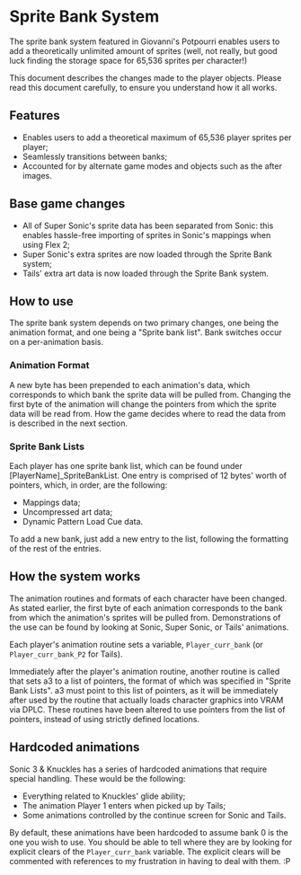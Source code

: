 # Sprite Bank System
The sprite bank system featured in Giovanni's Potpourri enables users to add a theoretically unlimited amount of sprites (well, not really, but good luck finding the storage space for 65,536 sprites per character!)

This document describes the changes made to the player objects. Please read this document carefully, to ensure you understand how it all works.
## Features
 - Enables users to add a theoretical maximum of 65,536 player sprites per player;
 - Seamlessly transitions between banks;
 - Accounted for by alternate game modes and objects such as the after images.
## Base game changes
 - All of Super Sonic's sprite data has been separated from Sonic: this enables hassle-free importing of sprites in Sonic's mappings when using Flex 2;
 - Super Sonic's extra sprites are now loaded through the Sprite Bank system;
 - Tails' extra art data is now loaded through the Sprite Bank system.
## How to use
The sprite bank system depends on two primary changes, one being the animation format, and one being a "Sprite bank list". Bank switches occur on a per-animation basis.
### Animation Format
A new byte has been prepended to each animation's data, which corresponds to which bank the sprite data will be pulled from. Changing the first byte of the animation will change the pointers from which the sprite data will be read from. How the game decides where to read the data from is described in the next section.
### Sprite Bank Lists
Each player has one sprite bank list, which can be found under [PlayerName]_SpriteBankList. One entry is comprised of 12 bytes' worth of pointers, which, in order, are the following:
 - Mappings data;
 - Uncompressed art data;
 - Dynamic Pattern Load Cue data.

To add a new bank, just add a new entry to the list, following the formatting of the rest of the entries.
## How the system works
The animation routines and formats of each character have been changed. As stated earlier, the first byte of each animation corresponds to the bank from which the animation's sprites will be pulled from. Demonstrations of the use can be found by looking at Sonic, Super Sonic, or Tails' animations.

Each player's animation routine sets a variable, `Player_curr_bank` (or `Player_curr_bank_P2` for Tails).

Immediately after the player's animation routine, another routine is called that sets a3 to a list of pointers, the format of which was specified in "Sprite Bank Lists". a3 must point to this list of pointers, as it will be immediately after used by the routine that actually loads character graphics into VRAM via DPLC. These routines have been altered to use pointers from the list of pointers, instead of using strictly defined locations.
## Hardcoded animations
Sonic 3 & Knuckles has a series of hardcoded animations that require special handling. These would be the following:

 - Everything related to Knuckles' glide ability;
 - The animation Player 1 enters when picked up by Tails;
 - Some animations controlled by the continue screen for Sonic and Tails.

By default, these animations have been hardcoded to assume bank 0 is the one you wish to use. You should be able to tell where they are by looking for explicit clears of the `Player_curr_bank` variable. The explicit clears will be commented with references to my frustration in having to deal with them. :P